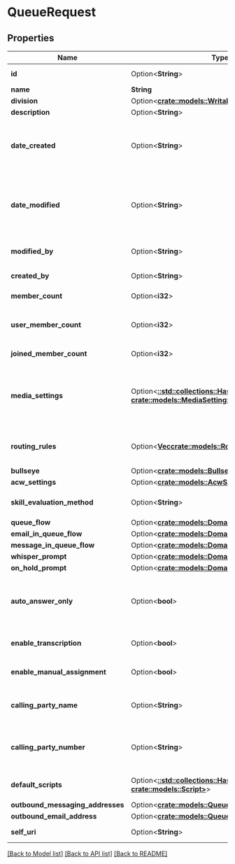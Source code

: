 # QueueRequest

## Properties

Name | Type | Description | Notes
------------ | ------------- | ------------- | -------------
**id** | Option<**String**> | The globally unique identifier for the object. | [optional][readonly]
**name** | **String** | The queue name | 
**division** | Option<[**crate::models::WritableDivision**](WritableDivision.md)> |  | [optional]
**description** | Option<**String**> | The queue description. | [optional]
**date_created** | Option<**String**> | The date the queue was created. Date time is represented as an ISO-8601 string. For example: yyyy-MM-ddTHH:mm:ss[.mmm]Z | [optional]
**date_modified** | Option<**String**> | The date of the last modification to the queue. Date time is represented as an ISO-8601 string. For example: yyyy-MM-ddTHH:mm:ss[.mmm]Z | [optional]
**modified_by** | Option<**String**> | The ID of the user that last modified the queue. | [optional]
**created_by** | Option<**String**> | The ID of the user that created the queue. | [optional]
**member_count** | Option<**i32**> | The total number of members in the queue. | [optional][readonly]
**user_member_count** | Option<**i32**> | The number of user members (i.e., non-group members) in the queue. | [optional][readonly]
**joined_member_count** | Option<**i32**> | The number of joined members in the queue. | [optional][readonly]
**media_settings** | Option<[**::std::collections::HashMap<String, crate::models::MediaSetting>**](MediaSetting.md)> | The media settings for the queue. Valid key values: CALL, CALLBACK, CHAT, EMAIL, MESSAGE, SOCIAL_EXPRESSION, VIDEO_COMM | [optional]
**routing_rules** | Option<[**Vec<crate::models::RoutingRule>**](RoutingRule.md)> | The routing rules for the queue, used for routing to known or preferred agents. | [optional]
**bullseye** | Option<[**crate::models::Bullseye**](Bullseye.md)> |  | [optional]
**acw_settings** | Option<[**crate::models::AcwSettings**](AcwSettings.md)> |  | [optional]
**skill_evaluation_method** | Option<**String**> | The skill evaluation method to use when routing conversations. | [optional]
**queue_flow** | Option<[**crate::models::DomainEntityRef**](DomainEntityRef.md)> |  | [optional]
**email_in_queue_flow** | Option<[**crate::models::DomainEntityRef**](DomainEntityRef.md)> |  | [optional]
**message_in_queue_flow** | Option<[**crate::models::DomainEntityRef**](DomainEntityRef.md)> |  | [optional]
**whisper_prompt** | Option<[**crate::models::DomainEntityRef**](DomainEntityRef.md)> |  | [optional]
**on_hold_prompt** | Option<[**crate::models::DomainEntityRef**](DomainEntityRef.md)> |  | [optional]
**auto_answer_only** | Option<**bool**> | Specifies whether the configured whisper should play for all ACD calls, or only for those which are auto-answered. | [optional]
**enable_transcription** | Option<**bool**> | Indicates whether voice transcription is enabled for this queue. | [optional]
**enable_manual_assignment** | Option<**bool**> | Indicates whether manual assignment is enabled for this queue. | [optional]
**calling_party_name** | Option<**String**> | The name to use for caller identification for outbound calls from this queue. | [optional]
**calling_party_number** | Option<**String**> | The phone number to use for caller identification for outbound calls from this queue. | [optional]
**default_scripts** | Option<[**::std::collections::HashMap<String, crate::models::Script>**](Script.md)> | The default script Ids for the communication types. | [optional]
**outbound_messaging_addresses** | Option<[**crate::models::QueueMessagingAddresses**](QueueMessagingAddresses.md)> |  | [optional]
**outbound_email_address** | Option<[**crate::models::QueueEmailAddress**](QueueEmailAddress.md)> |  | [optional]
**self_uri** | Option<**String**> | The URI for this object | [optional][readonly]

[[Back to Model list]](../README.md#documentation-for-models) [[Back to API list]](../README.md#documentation-for-api-endpoints) [[Back to README]](../README.md)


